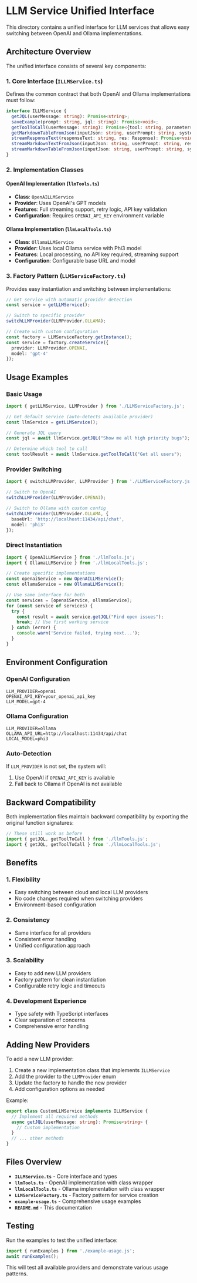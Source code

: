 # LLM Service Unified Interface

This directory contains a unified interface for LLM services that allows easy switching between OpenAI and Ollama implementations.

## Architecture Overview

The unified interface consists of several key components:

### 1. Core Interface (`ILLMService.ts`)
Defines the common contract that both OpenAI and Ollama implementations must follow:

```typescript
interface ILLMService {
  getJQL(userMessage: string): Promise<string>;
  saveExample(prompt: string, jql: string): Promise<void>;
  getToolToCall(userMessage: string): Promise<{tool: string, parameters: Record<string, any>}>;
  getMarkdownTableFromJson(inputJson: string, userPrompt: string, systemPrompt: string): Promise<string>;
  streamResponseText(responseText: string, res: Response): Promise<void>;
  streamMarkdownTextFromJson(inputJson: string, userPrompt: string, res: Response): Promise<void>;
  streamMarkdownTableFromJson(inputJson: string, userPrompt: string, systemPrompt: string, res: Response, dataFormat: DataFormat, additionalMessage?: string): Promise<void>;
}
```

### 2. Implementation Classes

#### OpenAI Implementation (`llmTools.ts`)
- **Class**: `OpenAILLMService`
- **Provider**: Uses OpenAI's GPT models
- **Features**: Full streaming support, retry logic, API key validation
- **Configuration**: Requires `OPENAI_API_KEY` environment variable

#### Ollama Implementation (`llmLocalTools.ts`)
- **Class**: `OllamaLLMService`
- **Provider**: Uses local Ollama service with Phi3 model
- **Features**: Local processing, no API key required, streaming support
- **Configuration**: Configurable base URL and model

### 3. Factory Pattern (`LLMServiceFactory.ts`)
Provides easy instantiation and switching between implementations:

```typescript
// Get service with automatic provider detection
const service = getLLMService();

// Switch to specific provider
switchLLMProvider(LLMProvider.OLLAMA);

// Create with custom configuration
const factory = LLMServiceFactory.getInstance();
const service = factory.createService({
  provider: LLMProvider.OPENAI,
  model: 'gpt-4'
});
```

## Usage Examples

### Basic Usage
```typescript
import { getLLMService, LLMProvider } from './LLMServiceFactory.js';

// Get default service (auto-detects available provider)
const llmService = getLLMService();

// Generate JQL query
const jql = await llmService.getJQL("Show me all high priority bugs");

// Determine which tool to call
const toolResult = await llmService.getToolToCall("Get all users");
```

### Provider Switching
```typescript
import { switchLLMProvider, LLMProvider } from './LLMServiceFactory.js';

// Switch to OpenAI
switchLLMProvider(LLMProvider.OPENAI);

// Switch to Ollama with custom config
switchLLMProvider(LLMProvider.OLLAMA, {
  baseUrl: 'http://localhost:11434/api/chat',
  model: 'phi3'
});
```

### Direct Instantiation
```typescript
import { OpenAILLMService } from './llmTools.js';
import { OllamaLLMService } from './llmLocalTools.js';

// Create specific implementations
const openaiService = new OpenAILLMService();
const ollamaService = new OllamaLLMService();

// Use same interface for both
const services = [openaiService, ollamaService];
for (const service of services) {
  try {
    const result = await service.getJQL("Find open issues");
    break; // Use first working service
  } catch (error) {
    console.warn('Service failed, trying next...');
  }
}
```

## Environment Configuration

### OpenAI Configuration
```env
LLM_PROVIDER=openai
OPENAI_API_KEY=your_openai_api_key
LLM_MODEL=gpt-4
```

### Ollama Configuration
```env
LLM_PROVIDER=ollama
OLLAMA_API_URL=http://localhost:11434/api/chat
LOCAL_MODEL=phi3
```

### Auto-Detection
If `LLM_PROVIDER` is not set, the system will:
1. Use OpenAI if `OPENAI_API_KEY` is available
2. Fall back to Ollama if OpenAI is not available

## Backward Compatibility

Both implementation files maintain backward compatibility by exporting the original function signatures:

```typescript
// These still work as before
import { getJQL, getToolToCall } from './llmTools.js';
import { getJQL, getToolToCall } from './llmLocalTools.js';
```

## Benefits

### 1. **Flexibility**
- Easy switching between cloud and local LLM providers
- No code changes required when switching providers
- Environment-based configuration

### 2. **Consistency**
- Same interface for all providers
- Consistent error handling
- Unified configuration approach

### 3. **Scalability**
- Easy to add new LLM providers
- Factory pattern for clean instantiation
- Configurable retry logic and timeouts

### 4. **Development Experience**
- Type safety with TypeScript interfaces
- Clear separation of concerns
- Comprehensive error handling

## Adding New Providers

To add a new LLM provider:

1. Create a new implementation class that implements `ILLMService`
2. Add the provider to the `LLMProvider` enum
3. Update the factory to handle the new provider
4. Add configuration options as needed

Example:
```typescript
export class CustomLLMService implements ILLMService {
  // Implement all required methods
  async getJQL(userMessage: string): Promise<string> {
    // Custom implementation
  }
  // ... other methods
}
```

## Files Overview

- **`ILLMService.ts`** - Core interface and types
- **`llmTools.ts`** - OpenAI implementation with class wrapper
- **`llmLocalTools.ts`** - Ollama implementation with class wrapper
- **`LLMServiceFactory.ts`** - Factory pattern for service creation
- **`example-usage.ts`** - Comprehensive usage examples
- **`README.md`** - This documentation

## Testing

Run the examples to test the unified interface:

```typescript
import { runExamples } from './example-usage.js';
await runExamples();
```

This will test all available providers and demonstrate various usage patterns.
